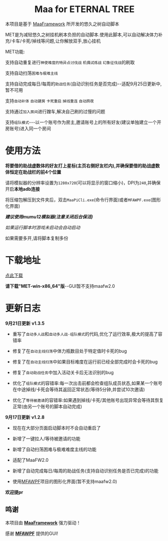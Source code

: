 <!-- markdownlint-disable MD033 MD041 -->
<p align="center">
</p>

<div align="center">

# Maa for ETERNAL TREE

</div>

本项目是基于 [MaaFramework](https://github.com/MaaXYZ/MaaFramework) 所开发的悠久之树自动脚本

MET是为减轻悠久之树挂机刷本负担的自动脚本.使用此脚本,可以自动解决体力补充/卡车/卡死/掉线等问题,让你解放双手,放心挂机

MET功能:

支持自动重复进行`神使难度的特异点讨伐战` `机偶试炼战` `幻象征伐战`的刷取

支持自动扫荡`困难与极难主线`

支持自动完成每日/每周的`助战任务`(自动识别任务是否完成)--适配9月25日更新中,暂不可用

支持`自动补体` `自动建房` `卡死重启` `掉线重连` `自动跨夜`

支持通过`加入房间`进行蹭车,解决自己刷的过慢的问题

支持`组队模式`---以一个账号作为房主,邀请账号上的所有好友(建议单独建立一个开房账号)进入同一个房间

# 使用方法

**将要借的助战虚数体的好友打上星标(主页右侧好友栏内),并确保要借的助战虚数体恒定在助战栏的前4个位置**

请将模拟器的分辨率设置为`1280x720`(可以将显示的窗口缩小)，DPI为`240`,并确保开启**本地adb连接**

将压缩包解压到文件夹后，双击`MaaPiCli.exe`(命令行界面)或者`MFAWPF.exe`(图形化界面)

***建议使用mumu12模拟器(注意关闭后台保活)***

*如果运行脚本时游戏未启动会自动启动*

如果需要多开,请将脚本复制多份

# 下载地址
[点此下载](https://github.com/shanchuan001/MET/releases)

**请下载"MET-win-x86_64"版**--GUI暂不支持maafw2.0


# 更新日志
**9月21日更新**  **v1.3.5**

  - 重写了`自动多人战`和`自动多人战-组队模式`的代码,优化了运行效率,极大的提高了容错率

  - 修复了在`自动主线扫荡`中体力瓶数目处于特定值时卡死的bug

  - 修复了在`自动主线扫荡`中如果目标难度在运行前已经全部完成时会卡死的bug

  - 修复了`自动助战任务`中加入活动关卡后无法识别的bug

  - 优化了`组队模式`的容错率:每一次出击前都会检查组队成员状态,如果某一个账号在中途掉线/卡死会等待其返回正常状态(等待5分钟,并尝试10次邀请)

  - 优化了`等待被邀请`的容错率:如果遇到掉线/卡死/其他账号出现异常会等待其恢复正常(由另一个账号的脚本自动完成)
  
**9月17日更新**  **v1.2.8**

  - 现在在大部分页面启动脚本时不会自动重启了

  - 新增了一键拉人/等待被邀请的功能

  - 新增了自动扫荡困难与极难难度主线的功能

  - 适配了MaaFW2.0

  - 新增了自动完成每日/每周的助战任务(支持自动识别任务是否已完成)的功能
  
  - 使用[MFAWPF](https://github.com/SweetSmellFox/MFAWPF)项目的图形化界面(暂不支持maafw2.0)

  **欢迎提pr**

## 鸣谢

本项目由 **[MaaFramework](https://github.com/MaaXYZ/MaaFramework)** 强力驱动！
 
感谢 **[MFAWPF](https://github.com/SweetSmellFox/MFAWPF)** 提供的GUI!

